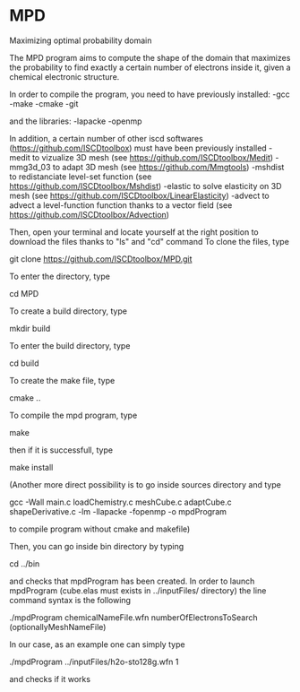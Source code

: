 # MPD
Maximizing optimal probability domain

The MPD program aims to compute the shape of the domain that maximizes the probability to find exactly a certain number of electrons inside it, given a chemical electronic structure.

In order to compile the program, you need to have previously installed:
-gcc 
-make
-cmake
-git

and the libraries:
-lapacke
-openmp

In addition, a certain number of other iscd softwares (https://github.com/ISCDtoolbox) must have been previously installed
-medit to vizualize 3D mesh (see https://github.com/ISCDtoolbox/Medit)
-mmg3d_03 to adapt 3D mesh (see https://github.com/Mmgtools)
-mshdist to redistanciate level-set function (see https://github.com/ISCDtoolbox/Mshdist)
-elastic to solve elasticity on 3D mesh (see https://github.com/ISCDtoolbox/LinearElasticity)
-advect to advect a level-function function thanks to a vector field (see https://github.com/ISCDtoolbox/Advection)

Then, open your terminal and locate yourself at the right position to download the files thanks to "ls" and "cd" command
To clone the files, type

git clone https://github.com/ISCDtoolbox/MPD.git

To enter the directory, type

cd MPD

To create a build directory, type

mkdir build

To enter the build directory, type

cd build

To create the make file, type

cmake ..

To compile the mpd program, type

make

then if it is successfull, type

make install

(Another more direct possibility is to go inside sources directory and type

gcc -Wall main.c loadChemistry.c meshCube.c adaptCube.c shapeDerivative.c -lm -llapacke -fopenmp -o mpdProgram

to compile program without cmake and makefile)

Then, you can go inside bin directory by typing

cd ../bin

and checks that mpdProgram has been created. In order to launch mpdProgram (cube.elas must exists in ../inputFiles/ directory) the line command syntax is the following

./mpdProgram chemicalNameFile.wfn numberOfElectronsToSearch (optionallyMeshNameFile)

In our case, as an example one can simply type

./mpdProgram ../inputFiles/h2o-sto128g.wfn 1

and checks if it works





 






